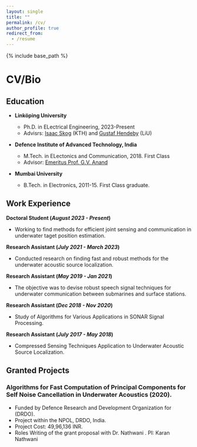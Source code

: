 ```yaml
---
layout: single
title: ""
permalink: /cv/
author_profile: true
redirect_from:
  - /resume
---
```


{% include base_path %}
# <i class="fa fa-fw fa-briefcase "></i> CV/Bio

[//]: # ( <b style="font-size:24px"> Education </b>)

[//]: # ()
[//]: # (<table border="0">)

[//]: # ( <tr>)

[//]: # (    <td> <img src="https://williamlwj.github.io/About/images/purdue.jpg" alt="Purdue" width="300"/></td>)

[//]: # (    <td> <b style="font-size:20px"> Purdue University </b>)

[//]: # (        <ul  style="font-size:15px">)

[//]: # (            <li> Ph.D. Candidate of Statistics, 2019-now</li>)

[//]: # (            <li>M.S. of Statistics and Computer Science, 2020-2022 &#40;expected&#41;</li>)

[//]: # (            <li>Advisor: [Prof. Qifan Song]&#40;https://www.stat.purdue.edu/~qfsong/&#41; and [Prof. Jean Honorio]&#40;https://www.cs.purdue.edu/homes/jhonorio/&#41;</li>)

[//]: # (        </ul>)

[//]: # (</tr> )

[//]: # (<tr>)

[//]: # (    <td><img src="https://williamlwj.github.io/About/images/CUHK.jpg" alt="CUHK" width="300"/></td>)

[//]: # (    <td> <b style="font-size:20px"> Chinese University of Hong Kong </b>)

[//]: # (        <ul  style="font-size:15px">)

[//]: # (            <li> B.Sc. of Mathematics, 2015-19. First honor graduate. </li>)

[//]: # (            <li>Double stream in computational and enrichment Mathematics </li>)

[//]: # (            <li>Advisor: [Prof. Ronald Lok Ming Lui]&#40;https://www.math.cuhk.edu.hk/~lmlui/&#41; </li>)

[//]: # (        </ul>)

[//]: # ( </tr>)

[//]: # (</table>)


[//]: # ()
[//]: # (<img src="https://williamlwj.github.io/About/images/purdue.jpg" alt="Purdue" width="100"/> <img src="https://williamlwj.github.io/About/images/CUHK.jpg" alt="CUHK" width="100"/><img src="https://williamlwj.github.io/About/images/upenn.png" alt="Upenn" width="100"/><img src="https://williamlwj.github.io/About/images/sensetime.jpg" alt="Sensetime" width="100"/>)

## Education ##
* **Linköping University**
  * Ph.D. in ELectrical Engineering, 2023-Present
  * Advisrs: [Isaac Skog](https://www.kth.se/profile/skog?l=sv) (KTH) and [Gustaf Hendeby](https://www.hendeby.se/) (LiU)

* **Defence Institute of Advanced Technology, India**
  * M.Tech. in ELectonics and Communication, 2018. First Class
  * Advisor: [Emeritus Prof. G.V. Anand](https://ieeexplore.ieee.org/author/37298180400)
  
  
* **Mumbai University**
  * B.Tech. in Electronics, 2011-15. First Class graduate.
  


## Work Experience
**Doctoral Student (_August 2023 - Present_)**
- Working to find methods for efficient joint sensing and communication in underwater taget position estimation.

**Research Assistant (_July 2021 - March 2023_)**
- Conducted research on finding fast and robust methods for the underwater acoustic source localization.

**Research Assistant (_May 2019 - Jan 2021_)**
- The objective was to devise robust speech signal techniques for underwater communication between submarines and surface stations.

**Research Assistant (_Dec 2018 - Nov 2020_)**
- Study of Algorithms for Various Applications in SONAR Signal Processing.

**Research Assistant (_July 2017 - May 2018_)**
- Compressed Sensing Techniques Application to Underwater Acoustic Source Localization.

## Granted Projects
### Algorithms for Fast Computation of Principal Components for Self Noise Cancellation in Underwater Acoustics (2020).
- Funded by  Defence Research and Development Organization for (DRDO).
- Project within the NPOL, DRDO, India.
- Project Cost: 49,96,136 INR.
- Roles Writing of the grant proposal with Dr. Nathwani . PI: Karan Nathwani 






<!---
## Contact ##
* [<i class="fa fa-fw fa-envelope fa-lg"></i>](mailto:li3549@purdue.edu) Email: li3549@purdue.edu

* [<i class="fa fa-fw fa-map-marker fa-lg"></i>](https://www.google.com/maps/place/Mathematical+Sciences+Bldg,+West+Lafayette,+IN+47907/@40.4262305,-86.9179395,17z/data=!3m1!4b1!4m5!3m4!1s0x8812e2b3dc1c0b79:0x51c0931a8ca2704!8m2!3d40.4262305!4d-86.9157508)G130 Mathematical Science Building, Purdue University, West Lafayette, IN
-->
